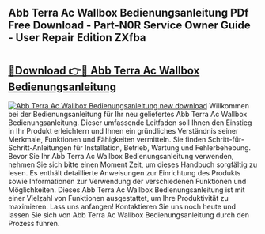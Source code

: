 ## Abb Terra Ac Wallbox Bedienungsanleitung PDf Free Download - Part-N0R Service Owner Guide - User Repair Edition ZXfba

# <h2><a href="http://df1no3i.blite.top/?on=Abb+Terra+Ac+Wallbox+Bedienungsanleitung">🔗Download 👉🔴 Abb Terra Ac Wallbox Bedienungsanleitung</a></h2>

[![Abb Terra Ac Wallbox Bedienungsanleitung new download](https://i.imgur.com/lujVjoI.png)](http://df1no3i.blite.top/?on=Abb+Terra+Ac+Wallbox+Bedienungsanleitung)
Willkommen bei der Bedienungsanleitung für Ihr neu geliefertes Abb Terra Ac Wallbox Bedienungsanleitung. Dieser umfassende Leitfaden soll Ihnen den Einstieg in Ihr Produkt erleichtern und Ihnen ein gründliches Verständnis seiner Merkmale, Funktionen und Fähigkeiten vermitteln. Sie finden Schritt-für-Schritt-Anleitungen für Installation, Betrieb, Wartung und Fehlerbehebung. Bevor Sie Ihr Abb Terra Ac Wallbox Bedienungsanleitung verwenden, nehmen Sie sich bitte einen Moment Zeit, um dieses Handbuch sorgfältig zu lesen. Es enthält detaillierte Anweisungen zur Einrichtung des Produkts sowie Informationen zur Verwendung der verschiedenen Funktionen und Möglichkeiten. Dieses Abb Terra Ac Wallbox Bedienungsanleitung ist mit einer Vielzahl von Funktionen ausgestattet, um Ihre Produktivität zu maximieren. Lass uns anfangen! Kontaktieren Sie uns noch heute und lassen Sie sich von Abb Terra Ac Wallbox Bedienungsanleitung durch den Prozess führen.
